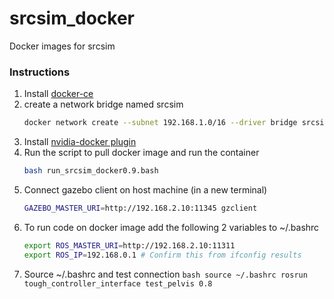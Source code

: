 # srcsim_docker
Docker images for srcsim

### Instructions
1. Install [docker-ce](https://docs.docker.com/install/linux/docker-ce/ubuntu/)
2. create a network bridge named srcsim
	```bash
	docker network create --subnet 192.168.1.0/16 --driver bridge srcsim
	```
3. Install [nvidia-docker plugin](https://github.com/NVIDIA/nvidia-docker/wiki/Installation-(version-1.0)) 
4. Run the script to pull docker image and run the container
	```bash
	bash run_srcsim_docker0.9.bash
	```
5. Connect gazebo client on host machine (in a new terminal)
	```bash
	GAZEBO_MASTER_URI=http://192.168.2.10:11345 gzclient
	```
6. To run code on docker image add the following 2 variables to ~/.bashrc
	```bash
	export ROS_MASTER_URI=http://192.168.2.10:11311
	export ROS_IP=192.168.0.1 # Confirm this from ifconfig results
	```
7. Source ~/.bashrc and test connection
       ```bash
       source ~/.bashrc
       rosrun tough_controller_interface test_pelvis 0.8
       ```
